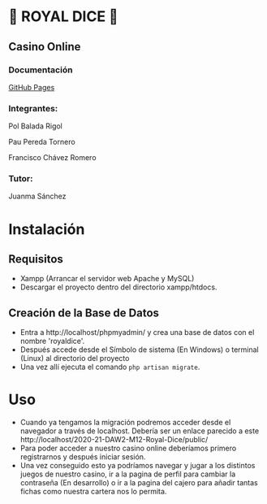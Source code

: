# 🎲 ROYAL DICE 🎲

## Casino Online

### Documentación
[GitHub Pages](https://ies-jaume-balmes.github.io/2020-21-DAW2-M12-Royal-Dice/)

### Integrantes:
Pol Balada Rigol

Pau Pereda Tornero

Francisco Chávez Romero

### Tutor:
Juanma Sánchez



# Instalación

## Requisitos

- Xampp (Arrancar el servidor web Apache y MySQL)
- Descargar el proyecto dentro del directorio xampp/htdocs.

## Creación de la Base de Datos

- Entra a http://localhost/phpmyadmin/ y crea una base de datos con el nombre 'royaldice'.
- Después accede desde el Símbolo de sistema (En Windows) o terminal (Linux) al directorio del proyecto
- Una vez allí ejecuta el comando ```php artisan migrate```.

# Uso
- Cuando ya tengamos la migración podremos acceder desde el navegador a través de localhost. Debería ser un enlace parecido a este http://localhost/2020-21-DAW2-M12-Royal-Dice/public/ 
- Para poder acceder a nuestro casino online deberíamos primero registrarnos y después iniciar sesión. 
- Una vez conseguido esto ya podríamos navegar y jugar a los distintos juegos de nuestro casino, ir a la pagina de perfil para cambiar la contraseña (En desarrollo) o ir a la pagina del cajero para añadir tantas fichas como nuestra cartera nos lo permita.
